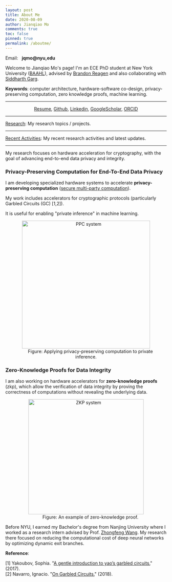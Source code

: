 ```yaml
---
layout: post
title: About Me
date: 2020-08-09
author: Jianqiao Mo
comments: true
toc: false
pinned: true
permalink: /aboutme/
---
```

Email: &nbsp; **jqmo@nyu,edu**

Welcome to Jianqiao Mo's page! 
I'm an ECE PhD student at New York University ([BAAHL](https://wp.nyu.edu/baahl/)), 
advised by [Brandon Reagen](https://engineering.nyu.edu/faculty/brandon-reagen)
and also collaborating with [Siddharth Garg](https://engineering.nyu.edu/faculty/siddharth-garg).

**Keywords**: computer architecture, hardware-software co-design, privacy-preserving computation, 
zero knowledge proofs, machine learning. 

***

<div style="text-align: center;">
<a href="https://drive.google.com/file/d/1JeKeQL3mNHs1eISVBEbWTiLwYkOwQRv0/view?usp=sharing">Resume</a>, 
<a href="https://github.com/{{ site.footer-links.github }}">Github</a>,
<a href="https://www.linkedin.com/in/{{ site.footer-links.linkedin }}">Linkedin</a>,
<a href="https://scholar.google.com/citations?user={{ site.footer-links.googlescholar }}">GoogleScholar</a>,
<a href="https://orcid.org/0000-0001-9533-8183">ORCID</a>
</div>

***

[Research](https://jqmo.top/tags/): My research topics / projects.

***

[Recent Activities](https://jqmo.top/activities/): My recent research activities and latest updates.

***

My research focuses on hardware acceleration for cryptography, 
with the goal of advancing end-to-end data privacy and integrity.

### Privacy-Preserving Computation for End-To-End Data Privacy

I am developing specialized hardware systems to accelerate **privacy-preserving computation**
([secure multi-party computation](https://en.wikipedia.org/wiki/Secure_multi-party_computation)).

My work includes accelerators for cryptographic protocols (particularly Garbled Circuits (GC) [1,2]).

It is useful for enabling "private inference" in machine learning.

<div align="center">
<figure>
  <img src="https://raw.githubusercontent.com/jianqiaomo/mywebpage/master/images/ComputingFrontiersPPC-system_backup.jpg" alt="PPC system" width="400" />
  <figcaption> &nbsp;&nbsp;&nbsp;&nbsp;&nbsp;&nbsp; Figure: Applying privacy-preserving computation to private inference. </figcaption>
</figure>
</div>

### Zero-Knowledge Proofs for Data Integrity

I am also working on hardware accelerators for **zero-knowledge proofs** (zkp), which allow the verification 
of data integrity by proving the correctness of computations without revealing the underlying data.

<div align="center">
  <img src="https://raw.githubusercontent.com/jianqiaomo/mywebpage/master/images/zkp_cartoon-system_backup.jpg" alt="ZKP system" width="360" />
  <figcaption> &nbsp;&nbsp;&nbsp;&nbsp;&nbsp;&nbsp; Figure: An example of zero-knowledge proof. </figcaption>
</div>

Before NYU, I earned my Bachelor's degree from Nanjing University where
I worked as a research intern advised by Prof. [Zhongfeng Wang](https://scholar.google.com/citations?hl=en&user=faC-qekAAAAJ&view_op=list_works&sortby=pubdate).
My research there focused on reducing the computational cost of deep neural networks by 
optimizing dynamic exit branches.

**Reference**: 

[1] Yakoubov, Sophia. "[A gentle introduction to yao’s garbled circuits.](https://web.mit.edu/sonka89/www/papers/2017ygc.pdf)" (2017). \
[2] Navarro, Ignacio. "[On Garbled Circuits.](https://www.imperial.ac.uk/media/imperial-college/faculty-of-engineering/computing/public/1718-ug-projects/Ignacio-Navarro-On-Garbled-Circuits.pdf)" (2018).

